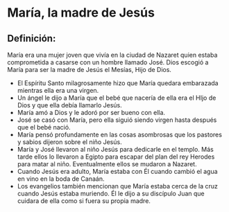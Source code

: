 # María, la madre de Jesús

## Definición: 

María era una mujer joven que vivía en la ciudad de Nazaret quien estaba comprometida a casarse con un hombre llamado José. Dios escogió a María para ser la madre de Jesús el Mesías, Hijo de Dios.

* El Espíritu Santo milagrosamente hizo que María quedara embarazada mientras ella era una virgen.
* Un ángel le dijo a María que el bebé que nacería de ella era el HIjo de Dios y que ella debía llamarlo Jesús.
* María amó a Dios y le adoró por ser bueno con ella.
* José se casó con María, pero ella siguió siendo virgen hasta después que el bebé nació.
* María pensó profundamente en las cosas asombrosas que los pastores y sabios dijeron sobre el niño Jesús.
* María y José llevaron al niño Jesús para dedicarle en el templo. Más tarde ellos lo llevaron a Egipto para escapar del plan del rey Herodes para matar al niño. Eventualmente ellos se mudaron a Nazaret.
* Cuando Jesús era adulto, María estaba con Él cuando cambió el agua en vino en la boda de Canaán.
* Los evangelios también mencionan que María estaba cerca de la cruz cuando Jesús estaba muriendo. Él le dijo a su discípulo Juan que cuidara de ella como si fuera su propia madre.

